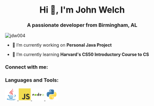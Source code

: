 <h1 align="center">Hi 👋, I'm John Welch</h1>
<h3 align="center">A passionate developer from Birmingham, AL</h3>

<p align="left"> <img src="https://komarev.com/ghpvc/?username=jdw004&label=Profile%20views&color=0e75b6&style=flat" alt="jdw004" /> </p>

- 🔭 I’m currently working on **Personal Java Project**

- 🌱 I’m currently learning **Harvard's CS50 Introductory Course to CS**

<h3 align="left">Connect with me:</h3>
<p align="left">
</p>

<h3 align="left">Languages and Tools:</h3>
<p align="left"> <a href="https://www.java.com" target="_blank" rel="noreferrer"> <img src="https://raw.githubusercontent.com/devicons/devicon/master/icons/java/java-original.svg" alt="java" width="40" height="40"/> </a> <a href="https://developer.mozilla.org/en-US/docs/Web/JavaScript" target="_blank" rel="noreferrer"> <img src="https://raw.githubusercontent.com/devicons/devicon/master/icons/javascript/javascript-original.svg" alt="javascript" width="40" height="40"/> </a> <a href="https://nodejs.org" target="_blank" rel="noreferrer"> <img src="https://raw.githubusercontent.com/devicons/devicon/master/icons/nodejs/nodejs-original-wordmark.svg" alt="nodejs" width="40" height="40"/> </a> <a href="https://www.python.org" target="_blank" rel="noreferrer"> <img src="https://raw.githubusercontent.com/devicons/devicon/master/icons/python/python-original.svg" alt="python" width="40" height="40"/> </a> </p>
